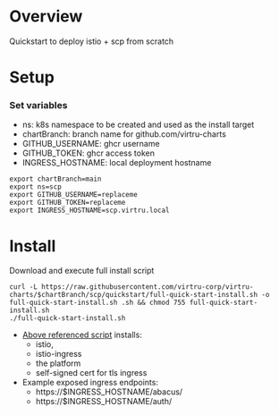 # Overview
Quickstart to deploy istio + scp from scratch

# Setup
### Set variables
- ns: k8s namespace to be created and used as the install target
- chartBranch: branch name for github.com/virtru-charts 
- GITHUB_USERNAME: ghcr username
- GITHUB_TOKEN: ghcr access token
- INGRESS_HOSTNAME: local deployment hostname
```shell
export chartBranch=main
export ns=scp
export GITHUB_USERNAME=replaceme
export GITHUB_TOKEN=replaceme
export INGRESS_HOSTNAME=scp.virtru.local
```

# Install
Download and execute full install script
```shell
curl -L https://raw.githubusercontent.com/virtru-corp/virtru-charts/$chartBranch/scp/quickstart/full-quick-start-install.sh -o full-quick-start-install.sh .sh && chmod 755 full-quick-start-install.sh 
./full-quick-start-install.sh    
```
- [Above referenced script](./full-quickstart-install.sh) installs:
  - istio, 
  - istio-ingress 
  - the platform
  - self-signed cert for tls ingress
- Example exposed ingress endpoints:
  - https://$INGRESS_HOSTNAME/abacus/
  - https://$INGRESS_HOSTNAME/auth/